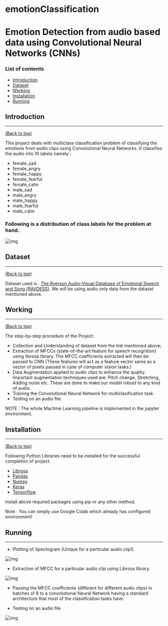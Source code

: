 # emotionClassification
# Emotion Detection from audio based data using Convolutional Neural Networks (CNNs)

### List of contents

- [Introduction](#introduction)
- [Dataset](#dataset)
- [Working](#working)
- [Installation](#installation)
- [Running](#running)


## Introduction
---
[(Back to top)](#list-of-contents)

This project deals with multiclass classification problem of classifying the emotions from audio clips using Convolutional Neural Networks. It classifies the audio into 10 labels namely :
- female_sad
- female_angry
- female_happy
- female_fearful
- female_calm
- male_sad
- male_angry
- male_happy
- male_fearful
- male_calm

### Following is a distribution of class labels for the problem at hand.
 
 ![img](https://imgur.com/Y0JCMIC.jpg)
 
 ## Dataset
 ---
[(Back to top)](#list-of-contents)

Dataset used is : [The Ryerson Audio-Visual Database of Emotional Speech and Song (RAVDESS)](https://zenodo.org/record/1188976).
We will be using audio only data from the dataset mentioned above. 
 
 
## Working
---------------------------------------------------------------------------------------------------------------------------------
[(Back to top)](#list-of-contents)

The step-by-step procedure of the Project:

+ Collection and Understanding of dataset from the link mentioned above;
+ Extraction of MFCCs (state-of-the-art feature for speech recognition) using librosa library. The MFCC coefficients extracted will then be passed to CNN (These features will act as a feature vector same as a vector of pixels passed in case of computer vision tasks.)
+ Data Augmentation applied to audio clips to enhance the quality. Important augmentation techniques used are: Pitch change, Stretching, Adding noise etc. These are done to make our model robust to any kind of audio.
+ Training the Convolutional Neural Network for multiclasification task.
+ Testing on an audio file.


NOTE : The whole Machine Learning pipeline is implemented in the jupyter environment.
 

## Installation
---------------------------------------------------------------------------------------------------------------------------------
[(Back to top)](#list-of-contents)

Following Python Libraries need to be installed for the successful completion of project.
- [Librosa](https://librosa.github.io/librosa/)
- [Pandas](https://pandas.pydata.org/)
- [Numpy](https://numpy.org/)
- [Keras](https://keras.io/)
- [Tensorflow](https://www.tensorflow.org/)

Install above required packages using pip or any other method.

Note : You can simply use Google Colab which already has configured environment!

## Running
---------------------------------------------------------------------------------------------------------------------------------
- Plotting of Spectogram (Unique for a particular audio clip!).

![img](https://imgur.com/6vPfSQ9.jpg)

- Extraction of MFCC for a particular audio clip using Librosa library.

![img](https://imgur.com/gPsmpwp.jpg)

- Passing the MFCC coefficients (different for different audio clips) in batches of 8 to a convolutional Neural Network having a standard architecture that most of the classification tasks have.

- Testing on an audio file

![img](https://imgur.com/QkKqPSp.jpg)
